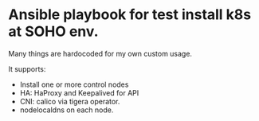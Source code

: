 # Ansible playbook for test install k8s at SOHO env.

Many things are hardocoded for my own custom usage.

It supports:

* Install one or more control nodes
* HA: HaProxy and Keepalived for API
* CNI: calico via tigera operator.
* nodelocaldns on each node.
